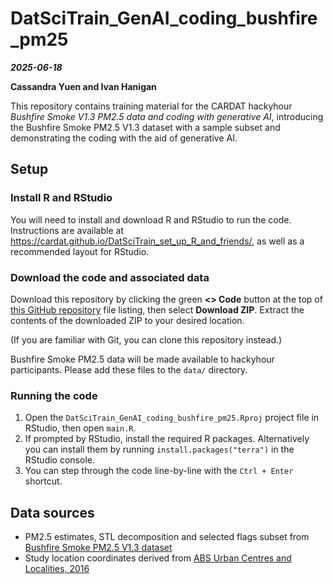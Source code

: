 DatSciTrain_GenAI_coding_bushfire_pm25
==============

***2025-06-18***

**Cassandra Yuen and Ivan Hanigan**

This repository contains training material for the CARDAT hackyhour *Bushfire Smoke V1.3 PM2.5 data and coding with generative AI*, introducing the Bushfire Smoke PM2.5 V1.3 dataset with a sample subset and demonstrating the coding with the aid of generative AI.

## Setup

### Install R and RStudio

You will need to install and download R and RStudio to run the code. Instructions are available at https://cardat.github.io/DatSciTrain_set_up_R_and_friends/, as well as a recommended layout for RStudio.

### Download the code and associated data

Download this repository by clicking the green **<> Code** button at the top of [this GitHub repository](https://github.com/cardat/DatSciTrain_GenAI_coding_bushfire_pm25) file listing, then select **Download ZIP**. Extract the contents of the downloaded ZIP to your desired location.

(If you are familiar with Git, you can clone this repository instead.)

Bushfire Smoke PM2.5 data will be made available to hackyhour participants. Please add these files to the `data/` directory.


### Running the code

1. Open the `DatSciTrain_GenAI_coding_bushfire_pm25.Rproj` project file in RStudio, then open `main.R`.
2. If prompted by RStudio, install the required R packages. Alternatively you can install them by running `install.packages("terra")` in the RStudio console.
3. You can step through the code line-by-line with the `Ctrl + Enter` shortcut.


## Data sources

- PM2.5 estimates, STL decomposition and selected flags subset from [Bushfire Smoke PM2.5 V1.3 dataset](https://doi.org/10.17605/OSF.IO/WQK4T)
- Study location coordinates derived from [ABS Urban Centres and Localities, 2016](https://www.abs.gov.au/AUSSTATS/abs@.nsf/productsbyCatalogue/7B4A59ACBBB57DC9CA257A980013D3E9?OpenDocument)
